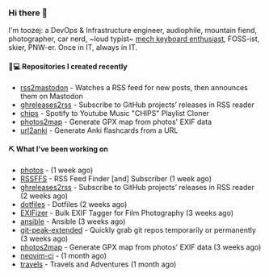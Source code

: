 ### Hi there 👋

I'm toozej: a DevOps & Infrastructure engineer, audiophile, mountain fiend, photographer, car nerd, ~loud typist~ [mech keyboard enthusiast](https://github.com/toozej/keebs), FOSS-ist, skier, PNW-er. Once in IT, always in IT.

#### 👨💻 Repositories I created recently

- [rss2mastodon](https://github.com/toozej/rss2mastodon) - Watches a RSS feed for new posts, then announces them on Mastodon
- [ghreleases2rss](https://github.com/toozej/ghreleases2rss) - Subscribe to GitHub projects’ releases in RSS reader
- [chips](https://github.com/toozej/chips) - Spotify to Youtube Music "CHIPS" Playlist Cloner
- [photos2map](https://github.com/toozej/photos2map) - Generate GPX map from photos' EXIF data
- [url2anki](https://github.com/toozej/url2anki) - Generate Anki flashcards from a URL

#### ⛏️ What I've been working on

- [photos](https://github.com/toozej/photos) -  (1 week ago)
- [RSSFFS](https://github.com/toozej/RSSFFS) - RSS Feed Finder [and] Subscriber (1 week ago)
- [ghreleases2rss](https://github.com/toozej/ghreleases2rss) - Subscribe to GitHub projects’ releases in RSS reader (2 weeks ago)
- [dotfiles](https://github.com/toozej/dotfiles) - Dotfiles (2 weeks ago)
- [EXIFizer](https://github.com/toozej/EXIFizer) - Bulk EXIF Tagger for Film Photography (3 weeks ago)
- [ansible](https://github.com/toozej/ansible) - Ansible (3 weeks ago)
- [git-peak-extended](https://github.com/toozej/git-peak-extended) - Quickly grab git repos temporarily or permanently (3 weeks ago)
- [photos2map](https://github.com/toozej/photos2map) - Generate GPX map from photos' EXIF data (3 weeks ago)
- [neovim-ci](https://github.com/toozej/neovim-ci) -  (1 month ago)
- [travels](https://github.com/toozej/travels) - Travels and Adventures (1 month ago)

